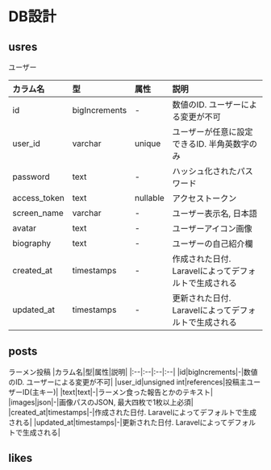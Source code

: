 # DB設計

## usres
ユーザー

|カラム名|型|属性|説明|
|:--|:--|:--|:--|
|id|bigIncrements|-|数値のID. ユーザーによる変更が不可|
|user_id|varchar|unique|ユーザーが任意に設定できるID. 半角英数字のみ|
|password|text|-|ハッシュ化されたパスワード|
|access_token|text|nullable|アクセストークン|
|screen_name|varchar|-|ユーザー表示名, 日本語|
|avatar|text|-|ユーザーアイコン画像|
|biography|text|-|ユーザーの自己紹介欄|
|created_at|timestamps|-|作成された日付. Laravelによってデフォルトで生成される|
|updated_at|timestamps|-|更新された日付. Laravelによってデフォルトで生成される|


## posts
ラーメン投稿
|カラム名|型|属性|説明|
|:--|:--|:--|:--|
|id|bigIncrements|-|数値のID. ユーザーによる変更が不可|
|user_id|unsigned int|references|投稿主ユーザーID(主キー)|
|text|text|-|ラーメン食った報告とかのテキスト|
|images|json|-|画像パスのJSON, 最大四枚で1枚以上必須|
|created_at|timestamps|-|作成された日付. Laravelによってデフォルトで生成される|
|updated_at|timestamps|-|更新された日付. Laravelによってデフォルトで生成される|


## likes